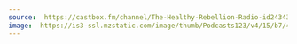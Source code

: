 ```yaml
---
source:  https://castbox.fm/channel/The-Healthy-Rebellion-Radio-id2434386?country=us
image:  https://is3-ssl.mzstatic.com/image/thumb/Podcasts123/v4/15/b7/43/15b743de-be23-3291-4a83-348c127fda38/mza_14223100350029258018.jpg/400x400bb.jpg
---
```


